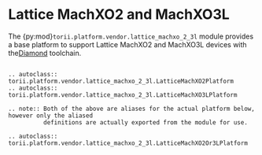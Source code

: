 # Lattice MachXO2 and MachXO3L

The {py:mod}`torii.platform.vendor.lattice_machxo_2_3l` module provides a base platform to support Lattice MachXO2 and MachXO3L devices with the[Diamond] toolchain.

```{eval-rst}

.. autoclass:: torii.platform.vendor.lattice_machxo_2_3l.LatticeMachXO2Platform
.. autoclass:: torii.platform.vendor.lattice_machxo_2_3l.LatticeMachXO3LPlatform

.. note:: Both of the above are aliases for the actual platform below, however only the aliased
          definitions are actually exported from the module for use.

.. autoclass:: torii.platform.vendor.lattice_machxo_2_3l.LatticeMachXO2Or3LPlatform

```

[Diamond]: https://www.latticesemi.com/latticediamond
